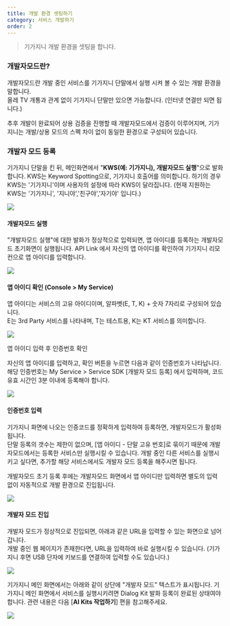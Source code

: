 ```yaml
---
title: 개발 환경 셋팅하기
category: 서비스 개발하기
order: 2
---
```


> 기가지니 개발 환경을 셋팅을 합니다.

### 개발자모드란?

개발자모드란 개발 중인 서비스를 기가지니 단말에서 실행 시켜 볼 수 있는 개발 환경을 말합니다.  
올레 TV 개통과 관계 없이 기가지니 단말만 있으면 가능합니다. (인터넷 연결만 되면 됩니다.) 

추후 개발이 완료되어 상용 검증을 진행할 때 개발자모드에서 검증이 이루어지며, 기가지니는 개발/상용 모드의 스펙 차이 없이 동일한 환경으로 구성되어 있습니다.

### 개발자 모드 등록

기가지니 단말을 킨 뒤, 메인화면에서 "**KWS(예: 기가지니), 개발자모드 실행**"으로 발화합니다.
KWS는 Keyword Spotting으로, 기가지니 호출어를 의미합니다. 하기의 경우 KWS는 '기가지니'이며 사용자의 설정에 따라 KWS이 달라집니다.  (현재 지원하는 KWS는 '기가지니', '지니야','친구야','자기야' 입니다.)

<img src="https://user-images.githubusercontent.com/36177711/59579274-0e2adf00-9107-11e9-8058-a3e36b413836.png"/>

#### 개발자모드 실행

"개발자모드 실행"에 대한 발화가 정상적으로 입력되면, 앱 아이디를 등록하는 개발자모드 초기화면이 실행됩니다. API Link 에서 자신의 앱 아이디를 확인하여 기가지니 리모컨으로 앱 아이디를 입력합니다.

<img src="https://user-images.githubusercontent.com/36177711/59579955-323bef80-910a-11e9-8a17-cc7d7b3e4eb6.png"/>

#### 앱 아이디 확인 (Console > My Service)

앱 아이디는 서비스의 고유 아이디이며, 알파벳(E, T, K) + 숫자 7자리로 구성되어 있습니다.  
E는 3rd Party 서비스를 나타내며, T는 테스트용, K는 KT 서비스를 의미합니다. 

<img src="https://user-images.githubusercontent.com/36177711/59580199-213fae00-910b-11e9-977e-ae9acd7fdd35.png"/>

앱 아이디 입력 후 인증번호 확인

자신의 앱 아이디를 입력하고, 확인 버튼을 누르면 다음과 같이 인증번호가 나타납니다.  
해당 인증번호는 My Service > Service SDK [개발자 모드 등록] 에서 입력하며, 코드 유효 시간인 3분 이내에 등록해야 합니다.

<img src="https://user-images.githubusercontent.com/36177711/59582459-4f28f080-9113-11e9-8187-20892ce71424.png"/>

#### 인증번호 입력

기가지니 화면에 나오는 인증코드를 정확하게 입력하여 등록하면, 개발자모드가 활성화 됩니다.  
단말 등록의 갯수는 제한이 없으며, [앱 아이디 - 단말 고유 번호]로 묶이기 때문에 개발자모드에서는 등록한 서비스만 실행시킬 수 있습니다. 개발 중인 다른 서비스를 실행시키고 싶다면, 추가할 해당 서비스에서도 개발자 모드 등록을 해주시면 됩니다.

개발자모드 초기 등록 후에는 개발자모드 화면에서 앱 아이디만 입력하면 별도의 입력 없이 자동적으로 개발 환경으로 진입됩니다.

<img src="https://user-images.githubusercontent.com/36177711/59583098-3b7e8980-9115-11e9-8450-ed254d780bb4.png"/>

#### 개발자 모드 진입

개발자 모드가 정상적으로 진입되면, 아래과 같은 URL을 입력할 수 있는 화면으로 넘어갑니다.  
개발 중인 웹 페이지가 존재한다면, URL을 입력하여 바로 실행시킬 수 있습니다. (기가지니 후면 USB 단자에 키보드를 연결하여 입력할 수도 있습니다.)

<img src="https://user-images.githubusercontent.com/36177711/59584115-2e16ce80-9118-11e9-9b0c-d3ff44b3db8d.png"/>

기가지니 메인 화면에서는 아래와 같이 상단에 "개발자 모드" 텍스트가 표시됩니다. 기가지니 메인 화면에서 서비스를 실행시키려면 Dialog Kit 발화 등록이 완료된 상태여야 합니다. 관련 내용은 다음 [**AI Kits 작업하기**] 편을 참고해주세요.

<img src="https://user-images.githubusercontent.com/36177711/59584455-0aa05380-9119-11e9-8316-d9c46948e2e1.png"/>